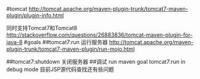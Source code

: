#tomcat
http://tomcat.apache.org/maven-plugin-trunk/tomcat7-maven-plugin/plugin-info.html

同时支持Tomcat7和Tomcat8
http://stackoverflow.com/questions/26883836/tomcat-maven-plugin-for-java-8
#goals
##tomcat7:run
运行服务器
http://tomcat.apache.org/maven-plugin-trunk/tomcat7-maven-plugin/run-mojo.html

##tomcat7:shutdown
关闭服务器
##调试
run maven goal tomcat7:run in debug mode
目前JSP源代码查找还有些问题

